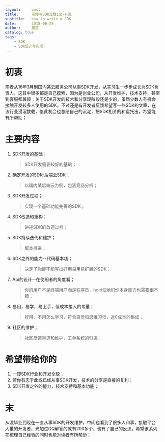 ```yaml
---
layout:     post
title:      带你写SDK连载1之-开篇
subtitle:   how to write a SDK
date:       2018-06-29
author:     宸笙
catalog: true
tags:
    - SDK
    - SDK设计与实现
---
```



# 初衷

笔者从16年3月到国内某云服务公司从事SDK开发，从实习生一步步成长为SDK负责人，这其中很多都是自己摸索，因为是创业公司，从开发维护，技术支持，甚至到客服都兼顾；关于SDK开发的技术和分享现阶段还是少的，虽然少数人有机会接触开发较多人使用的SDK，不过还是有开发者反馈希望写一些SDK的文章，在该行业浸淫数载，借此机会也总结自己的沉淀，把SDK相关的和盘托出，希望能有所帮助；

# 主要内容

1. SDK开发的基础；
    > SDK开发需要较好的基础；
2. 确定开发的SDK-后端云SDK；
    > 以国内某后端云为例，包涵竞品分析；
3. SDK开发过程；
    > 实现一个基础功能完善的SDK；
4. SDK改造和重构；
    > 讲述SDK的改造过程；
5. SDK持续迭代和维护；
    > 版本推进；
6. SDK之外的能力--代码基本功；
    > 决定了你能不能写出好用易用易扩展的SDK；
7. Api的设计--在使用者的角度看；
    > 你的用户不是终端用户而是程序员，hold住他们你本身能力也需要很不错；
8. 易用，易学，易上手，低成本接入的考量；
    > 好用，不用怎么学习，符合直觉和思维习惯，近0成本的集成；
9. 社区的维护；
    > 社区反馈渠道和维护，工单系统的引进；
    
# 希望带给你的

1. 一窥SDK行业和开发全貌；
2. 若你有志于此或已经从事SDK开发，技术的分享是直接的复利；
3. SDK开发之外的能力，技术支持和基本功底；

# 末

从没毕业到现在一直从事SDK的开发维护，中间也看到了很多人和事，接触平台大量的开发者，光加过QQ解答的就有200多个，也有了自己的反思，希望该系列在梳理自己经验的同时也能对读者有所帮助；
